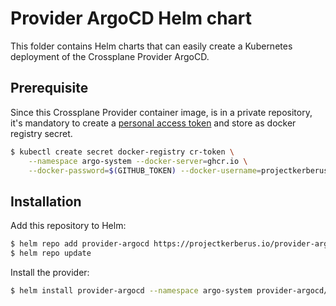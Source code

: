 # Provider ArgoCD Helm chart

This folder contains Helm charts that can easily create a Kubernetes deployment of the Crossplane Provider ArgoCD.

## Prerequisite

Since this Crossplane Provider container image, is in a private repository, it's mandatory to create a [personal access token](https://docs.github.com/en/github/authenticating-to-github/keeping-your-account-and-data-secure/creating-a-personal-access-token) and store as docker registry secret.

```sh
$ kubectl create secret docker-registry cr-token \
	--namespace argo-system --docker-server=ghcr.io \
	--docker-password=$(GITHUB_TOKEN) --docker-username=projectkerberus
```

## Installation

Add this repository to Helm:

```sh
$ helm repo add provider-argocd https://projectkerberus.io/provider-argocd-helm
$ helm repo update
```

Install the provider:

```sh
$ helm install provider-argocd --namespace argo-system provider-argocd/provider-argocd
```


